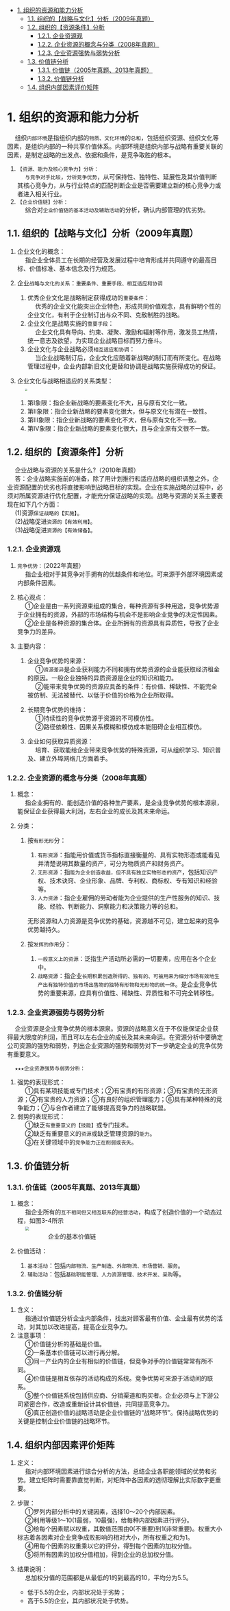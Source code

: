 

<!-- TOC -->

- [1. 组织的资源和能力分析](#1-组织的资源和能力分析)
    - [1.1. 组织的【战略与文化】分析（2009年真题）](#11-组织的战略与文化分析2009年真题)
    - [1.2. 组织的【资源条件】分析](#12-组织的资源条件分析)
        - [1.2.1. 企业资源观](#121-企业资源观)
        - [1.2.2. 企业资源的概念与分类（2008年真题）](#122-企业资源的概念与分类2008年真题)
        - [1.2.3. 企业资源强势与弱势分析](#123-企业资源强势与弱势分析)
    - [1.3. 价值链分析](#13-价值链分析)
        - [1.3.1. 价值链（2005年真题、2013年真题）](#131-价值链2005年真题2013年真题)
        - [1.3.2. 价值链分析](#132-价值链分析)
    - [1.4. 组织内部因素评价矩阵](#14-组织内部因素评价矩阵)

<!-- /TOC -->

<!-- 
<img src="http://182.92.69.8:8081/img/drawio/enterprise/enterprise-3-2.drawio.png" style="zoom:100%">    
-->

# 1. 组织的资源和能力分析
&emsp; 组织`内部环境`是指组织内部的`物质、文化环境`的`总和`，包括组织资源、组织文化等因素，是组织内部的一种共享价值体系。内部环境是组织内部与战略有重要关联的因素，是制定战略的出发点、依据和条件，是竞争取胜的根本。   

1. `【资源、能力及核心竞争力】分析：`    
&emsp; `与竞争对手比较`，`分析竞争优势`，从可保持性、独特性、延展性及其价值判断其核心竞争力，从与行业特点的匹配判断企业是否需要建立新的核心竞争力或者进入相关行业。  
2. `【企业价值链】分析：`  
&emsp; 综合对`企业价值链的基本活动及辅助活动`的分析，确认内部管理的优劣势。  

## 1.1. 组织的【战略与文化】分析（2009年真题）
1. 企业文化的概念：  
&emsp; 指企业全体员工在长期的经营及发展过程中培育形成并共同遵守的最高目标、价值标准、基本信念及行为规范。  

2. 企业`战略与文化的关系`：`重要条件、重要手段、相互适应和协调`  
    1. 优秀企业文化是战略制定获得成功的`重要条件`：  
    &emsp; 优秀的企业文化能突出企业特色，形成共同价值观念，具有鲜明个性的企业文化，有利于企业制订出与众不同、克敌制胜的战略。  
    2. 企业文化是战略实施的`重要手段`：  
    &emsp; 企业文化具有导向、约束、凝聚、激励和辐射等作用，激发员工热情，统一意志及欲望，为实现企业战略目标而努力奋斗。  
    3. 企业文化与企业战略必须`相互适应和协调`：  
    &emsp; 当企业战略制订后，企业文化应随着新战略的制订而有所变化。在战略管理过程中，企业内部新旧文化更替和协调是战略实施获得成功的保证。  

3. 企业文化与战略相适应的关系类型：  
    &emsp; <img src="http://182.92.69.8:8081/img/strategy/strategy-3.png" style="zoom:30%">    
    1. 第I象限：指企业新战略的要素变化不大，且与原有文化一致。  
    2. 第Ⅱ象限：指企业新战略的要素变化很大，但与原文化有潜在一致性。  
    3. 第Ⅲ象限：指企业新战略的要素变化不大，但与原有文化不一致。  
    4. 第IV象限：指企业新战略的要素变化很大，且与企业原有文很不一致。  


## 1.2. 组织的【资源条件】分析  
&emsp; 企业战略与资源的关系是什么?（2010年真题）    
&emsp; 答：企业战略实施前的准备，除了用计划推行和适应战略的组织调整之外，企业资源配置的优劣也将直接影响到战略目标的实现。企业在实施战略的过程中，必须对所属资源进行优化配置，才能充分保证战略的实现。战略与资源的关系主要表现在如下几个方面：   
&emsp; (1)资源`保证战略的【实施】`。   
&emsp; (2)战略促进`资源的【有效利用】`。    
&emsp; (3)战略促进`资源的【有效储备】`。   

### 1.2.1. 企业资源观
1. `竞争优势：`（2022年真题）  
&emsp; 指企业相对于其竞争对手拥有的优越条件和地位。可来源于外部环境因素或内部条件因素。  

2. 核心观点：    
&emsp; ①企业是由一系列资源束组成的集合，每种资源有多种用途，竞争优势源于企业拥有的资源，外部的市场结构与机会不是影响企业竞争的决定性因素。  
&emsp; ②企业是各种资源的集合体。企业所拥有的资源具有异质性，导致了企业竞争力的差异。  

3. 主要内容：  
	1. 企业竞争优势的来源：  
	&emsp; ①`资源差异`是企业获利能力不同和拥有优势资源的企业能获取经济租金的原因。一般企业独特的异质资源是企业的知识和能力。  
	&emsp; ②能带来竞争优势的资源应具备的条件：有价值、稀缺性、不能完全被仿制、无法被替代、以低于价值的价格为企业所取得。  

	2. 长期竞争优势的维持：  
	&emsp; ①持续性的竞争优势源于资源的不可模仿性。  
	&emsp; ②路径依赖性、因果关系模糊和模仿成本能阻碍企业相互模仿。  

	3. 企业如何获取异质资源：  
	&emsp; 培育、获取能给企业带来竞争优势的特殊资源，可从组织学习、知识普及、建立外埠网络几方面着手。  


### 1.2.2. 企业资源的概念与分类（2008年真题）  
1. 概念：  
&emsp; 指企业拥有的、能创造价值的各种生产要素，是企业竞争优势的根本源泉，能保证企业获得最大利润，左右企业的成长及其未来命运。  

2. 分类：  
    1. 按`有形无形`分：    
        1. `有形资源`：指能用价值或货币指标直接衡量的、具有实物形态或能看见并清楚说明其数量的资产，可分为物质资产和财务资产。  
        2. `无形资源`：指`能为企业创造收益，但不具有独立实物形态的资产`，包括知识产权、技术诀窍、企业形象、品牌、专利权、商标权、专有知识和经验等。  
        3. `人力资源`：指企业雇佣的劳动者能为企业提供的生产性服务的知识、技能、经验、判断能力、洞察能力和决策能力等的总和。  

        无形资源和人力资源是竞争优势的基础，资源越不可见，建立起来的竞争优势越持久。
        
    2. 按`发挥的作用`分：  
        1. `一般意义上的资源`：泛指生产活动所必需的一切要素，应用在各个企业中。  
        2. `战略资源`：指企业`长期积累创造所得的、独有的、可被用来为细分市场有效地生产出有独特价值的市场出售物的独特有形物和无形物的统一体`。是企业竞争优势的重要来源，应具有价值性、稀缺性、异质性和不可完全转移性。    

### 1.2.3. 企业资源强势与弱势分析
&emsp; 企业资源是企业竞争优势的根本源泉。资源的战略意义在于不仅能保证企业获得最大限度的利润，而且可以左右企业的成长及其未来命运。在资源分析中要确定公司资源的强势和弱势，列出企业资源的强势和弱势对下一步确定企业的竞争优势有重要意义。  

&emsp; `★★★企业资源强势与弱势分析：`    
1. 强势的表现形式：  
&emsp; ①具有某项技能或专门技术；②有宝贵的有形资源；③有宝贵的无形资源；④有宝贵的人力资源；⑤有良好的组织管理能力；⑥具有某种特殊的竞争能力；⑦与合作者建立了能够提高竞争力的战略联盟。  
2. 弱势的表现形式：  
&emsp; ①缺乏`有重要意义的【技能】`或专门技术。  
&emsp; ②缺乏有重要意义的`资源`或缺乏管理资源的`能力`。  
&emsp; ③在关键领域中的`竞争能力正在削弱或丧失`。  


## 1.3. 价值链分析  
### 1.3.1. 价值链（2005年真题、2013年真题）  
1. 概念：  
&emsp; 指企业所有的`互不相同但又相互联系`的`经营活动`，构成了创造价值的一个动态过程，如图3-4所示   
&emsp; <img src="http://182.92.69.8:8081/img/strategy/strategy-20.png" style="zoom:60%">    
&emsp; &emsp; &emsp; &emsp; 企业的基本价值链  

2. 价值活动：  
    1. `基本活动`：包括`内部物流、生产制造、外部物流、市场营销、服务`。  
    2. `辅助活动`：包括`基础职能管理、人力资源管理、技术开发、采购`等。  

### 1.3.2. 价值链分析  
1. 含义：  
&emsp; 指通过价值链分析企业内部条件，找出对顾客最有价值、企业最有优势的活动，对其加以改进提高，提高企业竞争力。    
2. 注意事项：  
&emsp; ①价值链分析的基础是价值。  
&emsp; ②一条基本价值链可以进行再分解。  
&emsp; ③同一产业内的企业有相似的价值链，但竞争对手的价值链常常有所不同。  
&emsp; ④价值链是相互依存的活动构成的系统。竞争优势可来源于活动间的联系。  
&emsp; ⑤整个价值链系统包括供应商、分销渠道和购买者。企业必须与上下游公司紧密合作，改造或重新设计其价值链，共同提高竞争力。   
&emsp; ⑥真正创造价值的战略活动是企业价值链的“战略环节”。保持战略优势的关键是控制企业价值链的战略环节。  


## 1.4. 组织内部因素评价矩阵
1. 定义：   
&emsp; 指对内部环境因素进行综合分析的方法，总结企业各职能领域的优势和劣势。建立矩阵时需要靠直觉判断，对矩阵中各因素的透彻理解比实际数字更重要。  

2. 步骤：  
&emsp; ①罗列内部分析中的关键因素，选择10～20个内部因素。  
&emsp; ②利用等级1～10(1最弱，10最强)，给每种内部因素进行评分。  
&emsp; ③给每个因素赋以权重，其数值范围由0(不重要)到1(非常重要)。权重大小标志着各因素对企业竞争成败影响的相对大小，所有权重之和为1。  
&emsp; ④用每个因素的权重乘以它的评分，得到每个因素的加权分值。  
&emsp; ⑤将所有因素的加权分值相加，得到企业的总加权分值。  

3. 结果说明：  
    &emsp; 总加权分值的范围都是从最低的1的到最高的10，平均分为5.5。  
    * 低于5.5的企业，内部状况处于劣势；  
    * 高于5.5的企业，其内部状况处于优势。  

